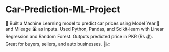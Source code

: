 # Car-Prediction-ML-Project
 🚗 Built a Machine Learning model to predict car prices using Model Year 📅 and Mileage 🛣️ as inputs. Used Python, Pandas, and Scikit-learn with Linear Regression and Random Forest. Outputs predicted price in PKR (Rs 💰). Great for buyers, sellers, and auto businesses. 🤖📈
